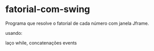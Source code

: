 # fatorial-com-swing
Programa que resolve o fatorial de cada número com janela Jframe.

usando:

laço while, concatenações
events
